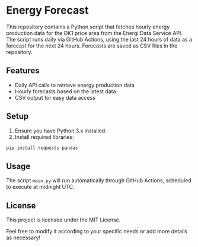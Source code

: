 # Energy Forecast

This repository contains a Python script that fetches hourly energy production data for the DK1 price area from the Energi Data Service API. The script runs daily via GitHub Actions, using the last 24 hours of data as a forecast for the next 24 hours. Forecasts are saved as CSV files in the repository.

## Features

- Daily API calls to retrieve energy production data
- Hourly forecasts based on the latest data
- CSV output for easy data access

## Setup

1. Ensure you have Python 3.x installed.
2. Install required libraries:

```bash
pip install requests pandas
```

## Usage

The script `main.py` will run automatically through GitHub Actions, scheduled to execute at midnight UTC.

## License

This project is licensed under the MIT License.

Feel free to modify it according to your specific needs or add more details as necessary!
